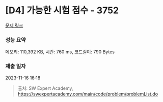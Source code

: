 # [D4] 가능한 시험 점수 - 3752 

[문제 링크](https://swexpertacademy.com/main/code/problem/problemDetail.do?contestProbId=AWHPkqBqAEsDFAUn) 

### 성능 요약

메모리: 110,392 KB, 시간: 760 ms, 코드길이: 790 Bytes

### 제출 일자

2023-11-16 16:18



> 출처: SW Expert Academy, https://swexpertacademy.com/main/code/problem/problemList.do